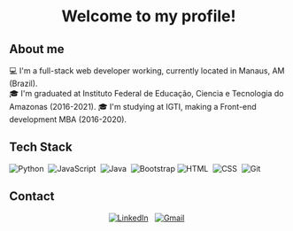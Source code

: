 <h1 align="center">
  Welcome to my profile!
</h1>

## About me
:computer: I'm a full-stack web developer working, currently located in Manaus, AM (Brazil). \
:mortar_board: I'm graduated at Instituto Federal de Educação, Ciencia e Tecnologia do Amazonas (2016-2021).
:mortar_board: I'm studying at IGTI, making a Front-end development MBA (2016-2020).


## Tech Stack 
![Python](https://img.shields.io/badge/-Python-05122A?style=flat&logo=python)&nbsp;
![JavaScript](https://img.shields.io/badge/-JavaScript-05122A?style=flat&logo=javascript)&nbsp;
![Java](https://img.shields.io/badge/-Java-05122A?style=flat&logo=Java&logoColor=FFA518)&nbsp;
![Bootstrap](https://img.shields.io/badge/-Bootstrap-05122A?style=flat&logo=bootstrap&logoColor=563D7C)
![HTML](https://img.shields.io/badge/-HTML-05122A?style=flat&logo=HTML5)&nbsp;
![CSS](https://img.shields.io/badge/-CSS-05122A?style=flat&logo=CSS3&logoColor=1572B6)&nbsp;
![Git](https://img.shields.io/badge/-Git-05122A?style=flat&logo=git)&nbsp;

## Contact
<div align="center">
<a href="https://www.linkedin.com/in/david-borges/"><img alt="LinkedIn" src="https://img.shields.io/badge/linkedin%20-%230077B5.svg?&style=flat&logo=linkedin&logoColor=white"/></a> &nbsp;
<a href="mailto:davidjunior.email@gmail.com"><img alt="Gmail" src="https://img.shields.io/badge/Gmail-D14836?style=flat&logo=gmail&logoColor=white" /></a> &nbsp;
</div>
